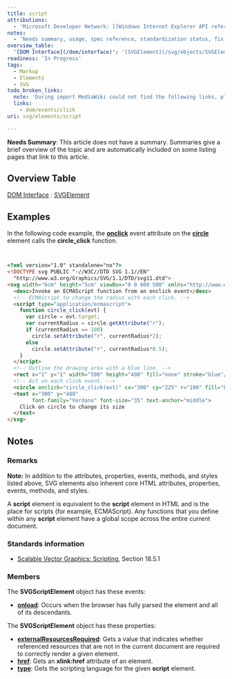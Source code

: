 ```yaml
---
title: script
attributions:
  - 'Microsoft Developer Network: [[Windows Internet Explorer API reference](http://msdn.microsoft.com/en-us/library/ie/hh828809%28v=vs.85%29.aspx) Article]'
notes:
  - 'Needs summary, usage, spec reference, standardization status, fix broken link'
overview_table:
  '[DOM Interface](/dom/interface)': '[SVGElement](/svg/objects/SVGElement)'
readiness: 'In Progress'
tags:
  - Markup
  - Elements
  - SVG
todo_broken_links:
  note: 'During import MediaWiki could not find the following links, please fix and adjust this list.'
  links:
    - dom/events/click
uri: svg/elements/script

---
```

**Needs Summary**: This article does not have a summary. Summaries give a brief overview of the topic and are automatically included on some listing pages that link to this article.

## Overview Table

[DOM Interface](/dom/interface)
:   [SVGElement](/svg/objects/SVGElement)

## Examples

In the following code example, the [**onclick**](/w/index.php?title=dom/events/click&action=edit&redlink=1) event attribute on the [**circle**](/svg/elements/circle) element calls the **circle\_click** function.

``` html


<?xml version="1.0" standalone="no"?>
<!DOCTYPE svg PUBLIC "-//W3C//DTD SVG 1.1//EN"
  "http://www.w3.org/Graphics/SVG/1.1/DTD/svg11.dtd">
<svg width="6cm" height="5cm" viewBox="0 0 600 500" xmlns="http://www.w3.org/2000/svg" version="1.1">
  <desc>Invoke an ECMAScript function from an onclick event</desc>
  <!-- ECMAScript to change the radius with each click. -->
  <script type="application/ecmascript">
    function circle_click(evt) {
      var circle = evt.target;
      var currentRadius = circle.getAttribute("r");
      if (currentRadius == 100)
        circle.setAttribute("r", currentRadius*2);
      else
        circle.setAttribute("r", currentRadius*0.5);
    }
  </script>
  <!-- Outline the drawing area with a blue line. -->
  <rect x="1" y="1" width="598" height="498" fill="none" stroke="blue"/>
  <!-- Act on each click event. -->
  <circle onclick="circle_click(evt)" cx="300" cy="225" r="100" fill="blue"/>
  <text x="300" y="480"
        font-family="Verdana" font-size="35" text-anchor="middle">
    Click on circle to change its size
  </text>
</svg>
```

</pre>

## Notes

### Remarks

**Note:** In addition to the attributes, properties, events, methods, and styles listed above, SVG elements also inherent core HTML attributes, properties, events, methods, and styles.

A **script** element is equivalent to the **script** element in HTML and is the place for scripts (for example, ECMAScript). Any functions that you define within any **script** element have a global scope across the entire current document.

### Standards information

-   [Scalable Vector Graphics: Scripting](http://go.microsoft.com/fwlink/p/?linkid=204745), Section 18.5.1

### Members

The **SVGScriptElement** object has these events:

-   [**onload**](/svg/events/load): Occurs when the browser has fully parsed the element and all of its descendants.

The **SVGScriptElement** object has these properties:

-   [**externalResourcesRequired**](/svg/properties/externalResourcesRequired): Gets a value that indicates whether referenced resources that are not in the current document are required to correctly render a given element.
-   [**href**](/svg/properties/href): Gets an **xlink:href** attribute of an element.
-   [**type**](/svg/properties/type_(SVGScriptElement)): Gets the scripting language for the given **script** element.
